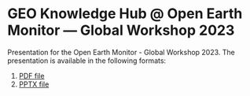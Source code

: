 # GEO Knowledge Hub @ Open Earth Monitor — Global Workshop 2023

Presentation for the Open Earth Monitor - Global Workshop 2023. The presentation is available in the following formats:

1. [PDF file](./GEO%20Knowledge%20Hub%20Workshop%20-%20OEM%20-%202023.pdf)
2. [PPTX file](./GEO%20Knowledge%20Hub%20Workshop%20-%20OEM%20-%202023.pptx)
